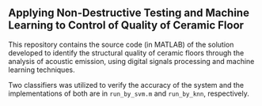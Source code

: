 ## Applying Non-Destructive Testing and Machine Learning to Control of Quality of Ceramic Floor
This repository contains the source code (in MATLAB) of the solution developed to identify the structural quality of ceramic floors through the analysis of acoustic emission, using digital signals processing and machine learning techniques.

Two classifiers was utilized to verify the accuracy of the system and the implementations of both are in ``run_by_svm.m`` and ``run_by_knn``, respectively.